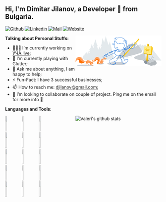 
## Hi, I'm Dimitar Jilanov, a Developer 🚀 from Bulgaria.



[![Github](https://img.shields.io/badge/-Github-000?style=flat&logo=Github&logoColor=white)](https://github.com/DJilanov)
[![Linkedin](https://img.shields.io/badge/-LinkedIn-blue?style=flat&logo=Linkedin&logoColor=white)](https://www.linkedin.com/in/dimitur-jilanov/)
[![Mail](https://img.shields.io/badge/-Mail-c14438?style=flat&logo=Gmail&logoColor=white)](mailto:djilanov@gmail.com)
[![Website](https://img.shields.io/website?url=https%3A%2F%2Fvaleri.ml)](https://dimitar.jilanov.com)

<img width="55%" align="right" alt="Github" src="https://raw.githubusercontent.com/ValeriMladenov/ValeriMladenov/87110469441a6ad2f4369de348900faabc4ff63a/githeader.svg" />

**Talking about Personal Stuffs:**

- 👨🏽‍💻 I’m currently working on [УЧА.live](http://www.ucha.live);
- 🌱 I’m currently playing with Glutter;
- 💬 Ask me about anything, I am happy to help;
- ⚡️ Fun-Fact: I have 3 successful businesses;
- 📫 How to reach me: djilanov@gmail.com;
- 👯 I’m looking to collaborate on couple of project. Ping me on the email for more info 🤝

**Languages and Tools:** 
<p>
  <a href="https://github.com/djilanov@gmail.com">
    <img width="55%" align="right" alt="Valeri's github stats" src="https://github-readme-stats.vercel.app/api?username=djilanov&show_icons=true&hide_border=true" />
  </a>
  <code><img width="10%" height="50px" src="https://www.vectorlogo.zone/logos/angular/angular-icon.svg"></code>
  <code><img width="10%" height="50px" src="https://www.vectorlogo.zone/logos/reactjs/reactjs-ar21.svg"></code>
  <code><img width="10%" height="50px" src="https://www.vectorlogo.zone/logos/vuejs/vuejs-ar21.svg"></code>
  <br />
  <code><img width="10%" height="50px" src="https://www.vectorlogo.zone/logos/flutterio/flutterio-icon.svg"></code>
  <code><img width="10%" height="50px" src="https://www.gohary.io/images/blog/blog_post_5.png"></code>
  <code><img width="10%" height="50px" src="https://pbs.twimg.com/profile_images/555458943149821952/_fBe-iYT.jpeg"></code>
  <br />
  <code><img width="10%" height="50px" src="https://www.vectorlogo.zone/logos/typescriptlang/typescriptlang-ar21.svg"></code>
  <code><img width="10%" height="50px" src="https://www.vectorlogo.zone/logos/expressjs/expressjs-ar21.svg"></code>
  <code><img width="10%" height="50px" src="https://www.vectorlogo.zone/logos/hapijs/hapijs-ar21.svg"></code>
  <br />
  <code><img width="10%" height="50px" src="https://www.vectorlogo.zone/logos/mongodb/mongodb-ar21.svg"></code>
  <code><img width="10%" height="50px" src="https://www.vectorlogo.zone/logos/graphql/graphql-ar21.svg"></code>
  <code><img width="10%" height="50px" src="https://www.vectorlogo.zone/logos/postgresql/postgresql-ar21.svg"></code>
  <br />
  <code><img width="10%" height="50px" src="https://www.vectorlogo.zone/logos/git-scm/git-scm-ar21.svg"></code>
  <code><img width="10%" height="50px" src="https://www.vectorlogo.zone/logos/npmjs/npmjs-ar21.svg"></code>
  <code><img width="10%" height="50px" src="https://www.vectorlogo.zone/logos/gradle/gradle-ar21.svg"></code>
</p>

<!--<p align="center">
  <a href="https://github.com/ValeriMladenov/Faibler-Frontend">
    <img align="center" src="https://github-readme-stats.vercel.app/api/pin/?username=ValeriMladenov&repo=Faibler-Frontend" />
  </a>
  <a href="https://github.com/ValeriMladenov/Faibler-Backend">
    <img align="center" src="https://github-readme-stats.vercel.app/api/pin/?username=ValeriMladenov&repo=Faibler-Backend" />
  </a>
</p>-->
